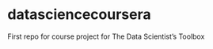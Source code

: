 datasciencecoursera
===================

First repo for course project for The Data Scientist’s Toolbox
